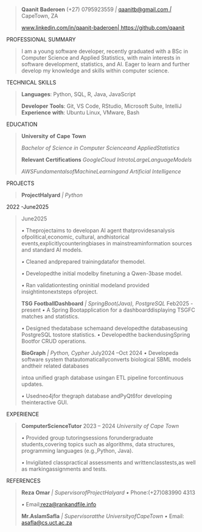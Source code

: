 > **Qaanit** **Baderoen** (+27) 0795923559 *\|* [qaanitb@gmail.com
> *\|*](mailto:qaanitb@gmail.com) CapeTown, ZA
>
> [<u>www.linkedin.com/in/qaanit-baderoen</u>](http://www.linkedin.com/in/qaanit-baderoen)[\|
> <u>https://github.com/qaanit</u>](https://github.com/qaanit)

PROFESSIONAL SUMMARY

> I am a young software developer, recently graduated with a BSc in
> Computer Science and Applied Statistics, with main interests in
> software development, statistics, and AI. Eager to learn and further
> develop my knowledge and skills within computer science.

TECHNICAL SKILLS

> **Languages**: Python, SQL, R, Java, JavaScript
>
> **Developer** **Tools**: Git, VS Code, RStudio, Microsoft Suite,
> IntelliJ **Experience** **with**: Ubuntu Linux, VMware, Bash

EDUCATION

> **University** **of** **Cape** **Town**
>
> *Bachelor* *of* *Science* *in* *Computer* *Scienceand*
> *AppliedStatistics*
>
> **Relevant** **Certifications** *GoogleCloud*
> *IntrotoLargeLanguageModels*
>
> *AWSFundamentalsofMachineLearningand* *Artificial* *Intelligence*

PROJECTS

> **ProjectHalyard** *\|* *Python*

2022 -June2025

> June2025
>
> *•* Theprojectaims to developan AI agent thatprovidesanalysis
> ofpolitical,economic, cultural, andhistorical
> events,explicitlycounteringbiases in mainstreaminformation sources and
> standard AI models.
>
> *•* Cleaned andprepared trainingdatafor themodel.
>
> *•* Developedthe initial modelby finetuning a Qwen-3base model.
>
> *•* Ran validationtesting oninitial modeland provided
> insightintonextsteps ofproject.
>
> **TSG** **FootballDashboard** *\|* *SpringBoot(Java),* *PostgreSQL*
> Feb2025 -present *•* A Spring Bootapplication for a
> dashboarddisplaying TSGFC matches and statistics.
>
> *•* Designed thedatabase schemaand developedthe databaseusing
> PostgreSQL tostore statistics. *•* Developedthe backendusingSpring
> Bootfor CRUD operations.
>
> **BioGraph** *\|* *Python,* *Cypher* July2024 –Oct 2024 *•* Developeda
> software system thatautomaticallyconverts biological SBML models
> andtheir related databases
>
> intoa unified graph database usingan ETL pipeline forcontinuous
> updates.
>
> *•* Usedneo4jfor thegraph database andPyQt6for developing
> theinteractive GUI.

EXPERIENCE

> **ComputerScienceTutor** 2023 – 2024 *University* *of* *Cape* *Town*
>
> *•* Provided group tutoringsessions forundergraduate students,covering
> topics such as algorithms, data structures, programming languages
> (e.g.,Python, Java).
>
> *•* Invigilated classpractical assessments and writtenclasstests,as
> well as markingassignments and tests.

REFERENCES

> **Reza** **Omar** *\|* *SupervisorofProjectHalyard* *•*
> Phone:(+27)083990 4313
>
> *•* Email[:<u>reza@rankandfile.info</u>](mailto:reza@rankandfile.info)
>
> **Mr.AslamSafla** *\|* *Supervisoratthe* *UniversityofCapeTown* *•*
> Email: asafla@cs.uct.ac.za
